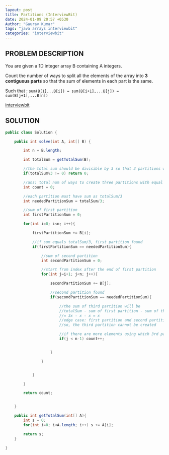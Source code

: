 ```yaml
---
layout: post
title: Partitions (InterviewBit)
date: 2024-01-09 20:57 +0530
Author: "Gaurav Kumar"
tags: "java arrays interviewbit"
categories: "interviewbit"
---
```


## PROBLEM DESCRIPTION

You are given a 1D integer array B containing A integers.

Count the number of ways to split all the elements of the array into **3 contiguous parts** so that the sum of elements in each part is the same.

Such that : `sum(B[1],..B[i]) = sum(B[i+1],...B[j]) = sum(B[j+1],...B[n])`

[interviewbit](https://www.interviewbit.com/problems/partitions/)

## SOLUTION

```java
public class Solution {

    public int solve(int A, int[] B) {

        int n = B.length;

        int totalSum = getTotalSum(B);

        //the total sum should be divisible by 3 so that 3 partitions with equal sum can be made
        if(totalSum%3 != 0) return 0;

        //ans: total num of ways to create three partitions with equal sum
        int count = 0;

        //each partition must have sum as totalSum/3
        int neededPartitionSum = totalSum/3;

        //sum of first partition
        int firstPartitionSum = 0;

        for(int i=0; i<n; i++){

            firstPartitionSum += B[i];

            //if sum equals totalSum/3, first partition found
            if(firstPartitionSum == neededPartitionSum){

                //sum of second partition
                int secondPartitionSum = 0;

                //start from index after the end of first partition
                for(int j=i+1; j<n; j++){

                    secondPartitionSum += B[j];

                    //second partition found
                    if(secondPartitionSum == neededPartitionSum){

                        //the sum of third partition will be
                        //totalSum - sum of first partition - sum of third partition
                        //= 3x - x - x = x
                        //edge case: first partition and second partition use all the elements in the array
                        //so, the third partition cannot be created

                        //if there are more elements using which 3rd partition can be made, increase the count
                        if(j < n-1) count++;


                    }

                }


            }

        }

        return count;


    }

    public int getTotalSum(int[] A){
        int s = 0;
        for(int i=0; i<A.length; i++) s += A[i];

        return s;
    }

}
```
